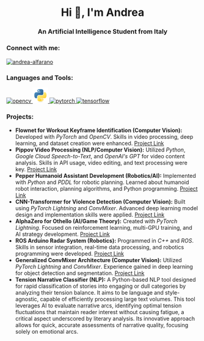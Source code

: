 <h1 align="center">Hi 👋, I'm Andrea</h1>
<h3 align="center">An Artificial Intelligence Student from Italy</h3>

<h3 align="left">Connect with me:</h3>
<p align="left">
<a href="https://linkedin.com/in/andrea-alfarano" target="blank"><img align="center" src="https://raw.githubusercontent.com/rahuldkjain/github-profile-readme-generator/master/src/images/icons/Social/linked-in-alt.svg" alt="andrea-alfarano" height="30" width="40" /></a>
</p>

<h3 align="left">Languages and Tools:</h3>
<p align="left">
<a href="https://opencv.org/" target="_blank" rel="noreferrer"> <img src="https://www.vectorlogo.zone/logos/opencv/opencv-icon.svg" alt="opencv" width="40" height="40"/> </a>
<a href="https://www.python.org" target="_blank" rel="noreferrer"> <img src="https://raw.githubusercontent.com/devicons/devicon/master/icons/python/python-original.svg" alt="python" width="40" height="40"/> </a>
<a href="https://pytorch.org/" target="_blank" rel="noreferrer"> <img src="https://www.vectorlogo.zone/logos/pytorch/pytorch-icon.svg" alt="pytorch" width="40" height="40"/> </a>
<a href="https://www.tensorflow.org" target="_blank" rel="noreferrer"> <img src="https://www.vectorlogo.zone/logos/tensorflow/tensorflow-icon.svg" alt="tensorflow" width="40" height="40"/> </a>
</p>

<h3 align="left">Projects:</h3>
<ul>
  <li><strong>Flownet for Workout Keyframe Identification (Computer Vision):</strong> Developed with <em>PyTorch</em> and <em>OpenCV</em>. Skills in video processing, deep learning, and dataset creation were enhanced. <a href="https://github.com/andrea/flownet-workout">Project Link</a></li>
  
  <li><strong>Pippov Video Processing (NLP/Computer Vision):</strong> Utilized <em>Python</em>, <em>Google Cloud Speech-to-Text</em>, and <em>OpenAI's GPT</em> for video content analysis. Skills in API usage, video editing, and text processing were key. <a href="https://github.com/andrea/pippov-video-processing">Project Link</a></li>
  
  <li><strong>Pepper Humanoid Assistant Development (Robotics/AI):</strong> Implemented with <em>Python</em> and <em>PDDL</em> for robotic planning. Learned about humanoid robot interaction, planning algorithms, and Python programming. <a href="https://github.com/andrea/pepper-humanoid-assistant">Project Link</a></li>
  
  <li><strong>CNN-Transformer for Violence Detection (Computer Vision):</strong> Built using <em>PyTorch Lightning</em> and <em>ConvMixer</em>. Advanced deep learning model design and implementation skills were applied. <a href="https://github.com/andrea/cnn-transformer-violence-detection">Project Link</a></li>
  
  <li><strong>AlphaZero for Othello (AI/Game Theory):</strong> Created with <em>PyTorch Lightning</em>. Focused on reinforcement learning, multi-GPU training, and AI strategy development. <a href="https://github.com/andrea/alphazero-othello">Project Link</a></li>
  
  <li><strong>ROS Arduino Radar System (Robotics):</strong> Programmed in <em>C++</em> and <em>ROS</em>. Skills in sensor integration, real-time data processing, and robotics programming were developed. <a href="https://github.com/andrea/ros-arduino-radar">Project Link</a></li>
  
  <li><strong>Generalized ConvMixer Architecture (Computer Vision):</strong> Utilized <em>PyTorch Lightning</em> and <em>ConvMixer</em>. Experience gained in deep learning for object detection and segmentation. <a href="https://github.com/andrea/generalized-convmixer">Project Link</a></li>
  
<li><strong>Tension Narrative Classifier (NLP):</strong> A Python-based NLP tool designed for rapid classification of stories into engaging or dull categories by analyzing their tension balance. It aims to be language and style-agnostic, capable of efficiently processing large text volumes. This tool leverages AI to evaluate narrative arcs, identifying optimal tension fluctuations that maintain reader interest without causing fatigue, a critical aspect underscored by literary analysis. Its innovative approach allows for quick, accurate assessments of narrative quality, focusing solely on emotional arcs.</li>

</ul>
